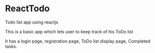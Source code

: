 # ReactTodo
Todo list app using reactjs

This is a basic app which lets user to keep track of his ToDo list

It has a login page,
registration page,
ToDo list display page,
Completed tasks.


